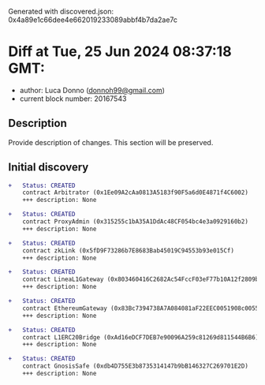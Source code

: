 Generated with discovered.json: 0x4a89e1c66dee4e662019233089abbf4b7da2ae7c

# Diff at Tue, 25 Jun 2024 08:37:18 GMT:

- author: Luca Donno (<donnoh99@gmail.com>)
- current block number: 20167543

## Description

Provide description of changes. This section will be preserved.

## Initial discovery

```diff
+   Status: CREATED
    contract Arbitrator (0x1Ee09A2cAa0813A5183f90F5a6d0E4871f4C6002)
    +++ description: None
```

```diff
+   Status: CREATED
    contract ProxyAdmin (0x315255c1bA35A1DdAc48CF054bc4e3a0929160b2)
    +++ description: None
```

```diff
+   Status: CREATED
    contract zkLink (0x5fD9F73286b7E8683Bab45019C94553b93e015Cf)
    +++ description: None
```

```diff
+   Status: CREATED
    contract LineaL1Gateway (0x803460416C2682Ac54FccF03eF77b10A12f2809b)
    +++ description: None
```

```diff
+   Status: CREATED
    contract EthereumGateway (0x83Bc7394738A7A084081aF22EEC0051908c0055c)
    +++ description: None
```

```diff
+   Status: CREATED
    contract L1ERC20Bridge (0xAd16eDCF7DEB7e90096A259c81269d811544B6B6)
    +++ description: None
```

```diff
+   Status: CREATED
    contract GnosisSafe (0xdb4D755E3b8735314147b9bB146327C269701E2D)
    +++ description: None
```
